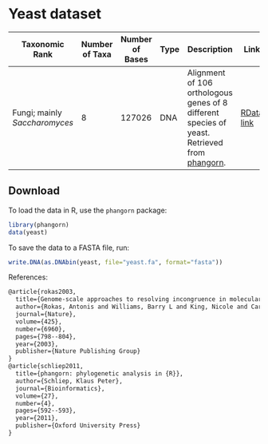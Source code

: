 # Yeast dataset

| Taxonomic Rank                | Number of Taxa | Number of Bases | Type | Description                                                                                                                            | Link                                                                                     |
| ----------------------------- | -------------- | --------------- | ---- | -------------------------------------------------------------------------------------------------------------------------------------- | ---------------------------------------------------------------------------------------- |
| Fungi; mainly _Saccharomyces_ | 8              | 127026          | DNA  | Alignment of 106 orthologous genes of 8 different species of yeast. Retrieved from [phangorn](https://github.com/KlausVigo/phangorn/). | [RData link](https://github.com/KlausVigo/phangorn/raw/refs/heads/main/data/yeast.RData) |

## Download

To load the data in R, use the `phangorn` package:

```r
library(phangorn)
data(yeast)
```

To save the data to a FASTA file, run:

```r
write.DNA(as.DNAbin(yeast, file="yeast.fa", format="fasta"))
```

References:

```latex
@article{rokas2003,
  title={Genome-scale approaches to resolving incongruence in molecular phylogenies},
  author={Rokas, Antonis and Williams, Barry L and King, Nicole and Carroll, Sean B},
  journal={Nature},
  volume={425},
  number={6960},
  pages={798--804},
  year={2003},
  publisher={Nature Publishing Group}
}
@article{schliep2011,
  title={phangorn: phylogenetic analysis in {R}},
  author={Schliep, Klaus Peter},
  journal={Bioinformatics},
  volume={27},
  number={4},
  pages={592--593},
  year={2011},
  publisher={Oxford University Press}
}
```
